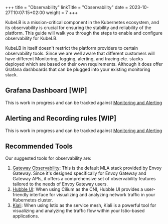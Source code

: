 +++
title = "Observability"
linkTitle = "Observability"
date = 2023-10-27T10:07:15+02:00
weight = 7
+++

KubeLB is a mission-critical component in the Kubernetes ecosystem, and its observability is crucial for ensuring the stability and reliability of the platform. This guide will walk you through the steps to enable and configure observability for KubeLB.

KubeLB in itself doesn't restrict the platform providers to certain observability tools. Since we are well aware that different customers will have different Monitoring, logging, alerting, and tracing etc. stacks deployed which are based on their  own requirements. Although it does offer Grafana dashboards that can be plugged into your existing monitoring stack.

## Grafana Dashboard [WIP]

This is work in progress and can be tracked against [Monitoring and Alerting](https://github.com/kubermatic/kubelb/issues/56)

## Alerting and Recording rules [WIP]

This is work in progress and can be tracked against [Monitoring and Alerting](https://github.com/kubermatic/kubelb/issues/56)

## Recommended Tools

Our suggested tools for observability are:

1. [Gateway Observability](https://gateway.envoyproxy.io/docs/tasks/observability/gateway-observability/): This is the default MLA stack provided by Envoy Gateway. Since it's designed specifically for Envoy Gateway and Gateway APIs, it offers a comprehensive set of observability features tailored to the needs of Envoy Gateway users.
2. [Hubble UI](https://docs.cilium.io/en/stable/gettingstarted/hubble_setup/): When using Cilium as the CNI, Hubble UI provides a user-friendly interface for visualizing and analyzing network traffic in your Kubernetes cluster.
3. [Kiali](https://kiali.io/docs/installation/installation-guide/): When using Istio as the service mesh, Kiali is a powerful tool for visualizing and analyzing the traffic flow within your Istio-based applications.
